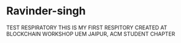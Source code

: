 # Ravinder-singh
TEST RESPIRATORY
THIS IS MY FIRST RESPITORY CREATED AT BLOCKCHAIN WORKSHOP UEM JAIPUR, ACM STUDENT CHAPTER
